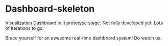 Dashboard-skeleton
==================

Visualization Dashboard in it prototype stage. Not fully developed yet. Lots of iterations to go.

Brace yourself for an awesome real-time dashboard system! Do watch us.